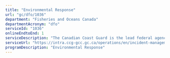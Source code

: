 ```yaml
---
title: "Environmental Response"
url: "gc/dfo/1036"
department: "Fisheries and Oceans Canada"
departmentAcronym: "dfo"
serviceId: "1036"
onlineEndtoEnd: 1
serviceDescription: "The Canadian Coast Guard is the lead federal agency for ensuring an appropriate response to all ship-source and mystery source pollution spills in Canadian waters and waters under international agreements. The Environmental Response program minimizes the envrionmental, economic, and public safety impacts of marine pollution incidents. Through the program, the Canadian Coast Guard establishes an appropriate and nationally consistent level of preparedness and response services in Canadian waters; monitors and investigates all reports of marine pollution in Canada in conjunction with other federal departments; and maintains communications with the program's partners, including Transport Canada and Environment and Climate Change Canada, to ensure a coordinated approach to the response to marine pollution incidents."
serviceUrl: "https://intra.ccg-gcc.gc.ca/operations/en/incident-management/environmental-response/index.html"
programDescription: "Environmental Response"
---
```

